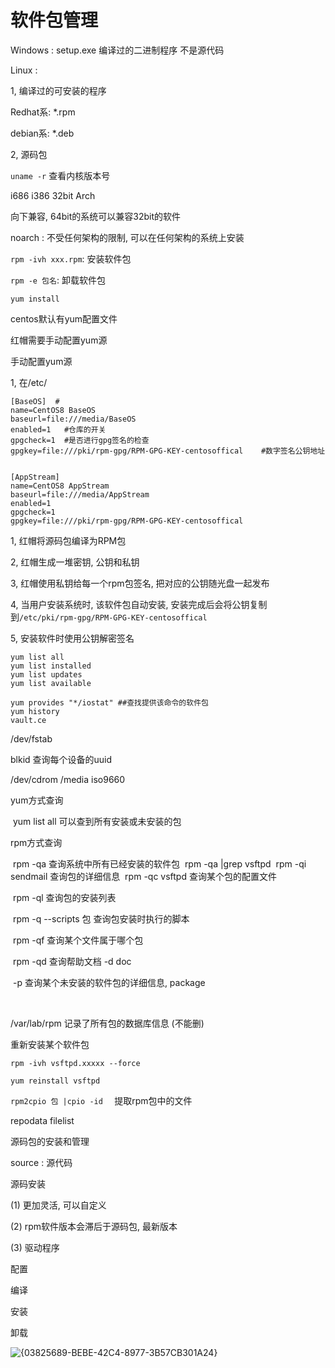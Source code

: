 # 软件包管理

Windows :  setup.exe  编译过的二进制程序   不是源代码



Linux : 

1, 编译过的可安装的程序

Redhat系: \*.rpm

debian系: \*.deb



2, 源码包







`uname -r`   查看内核版本号

i686 i386 32bit Arch

向下兼容, 64bit的系统可以兼容32bit的软件

noarch : 不受任何架构的限制, 可以在任何架构的系统上安装

`rpm -ivh xxx.rpm`: 安装软件包

`rpm -e 包名`: 卸载软件包





`yum install`

centos默认有yum配置文件

红帽需要手动配置yum源

手动配置yum源

1, 在/etc/

``` shell 
[BaseOS]  #
name=CentOS8 BaseOS  
baseurl=file:///media/BaseOS
enabled=1	#仓库的开关
gpgcheck=1	#是否进行gpg签名的检查
gpgkey=file:///pki/rpm-gpg/RPM-GPG-KEY-centosoffical	#数字签名公钥地址


[AppStream]
name=CentOS8 AppStream
baseurl=file:///media/AppStream
enabled=1   
gpgcheck=1
gpgkey=file:///pki/rpm-gpg/RPM-GPG-KEY-centosoffical
```

1, 红帽将源码包编译为RPM包

2, 红帽生成一堆密钥, 公钥和私钥

3, 红帽使用私钥给每一个rpm包签名, 把对应的公钥随光盘一起发布

4, 当用户安装系统时, 该软件包自动安装, 安装完成后会将公钥复制到`/etc/pki/rpm-gpg/RPM-GPG-KEY-centosoffical`

5, 安装软件时使用公钥解密签名

``` shell
yum list all
yum list installed
yum list updates
yum list available

yum provides "*/iostat" ##查找提供该命令的软件包
yum history	
vault.ce
```





/dev/fstab

blkid  查询每个设备的uuid

/dev/cdrom        /media    iso9660   



yum方式查询

​	yum list all 可以查到所有安装或未安装的包

rpm方式查询

​	rpm -qa 查询系统中所有已经安装的软件包
​	rpm -qa |grep vsftpd
​	rpm -qi sendmail  查询包的详细信息
​	rpm -qc vsftpd  查询某个包的配置文件   

​	rpm -ql  查询包的安装列表  

​	rpm -q --scripts 包    查询包安装时执行的脚本

​	rpm -qf  查询某个文件属于哪个包  

​	rpm -qd 查询帮助文档   -d doc

​	-p  查询某个未安装的软件包的详细信息, package

​	

/var/lab/rpm    记录了所有包的数据库信息 (不能删)



重新安装某个软件包

`rpm -ivh vsftpd.xxxxx --force `

`yum reinstall vsftpd`

`rpm2cpio 包 |cpio -id  ` 提取rpm包中的文件



repodata   filelist





源码包的安装和管理

source :  源代码



源码安装

(1) 更加灵活, 可以自定义

(2) rpm软件版本会滞后于源码包, 最新版本

(3) 驱动程序



配置

编译

安装

卸载

![{03825689-BEBE-42C4-8977-3B57CB301A24}](https://notes-ming.oss-cn-beijing.aliyuncs.com/images/20241221143317617.png)

